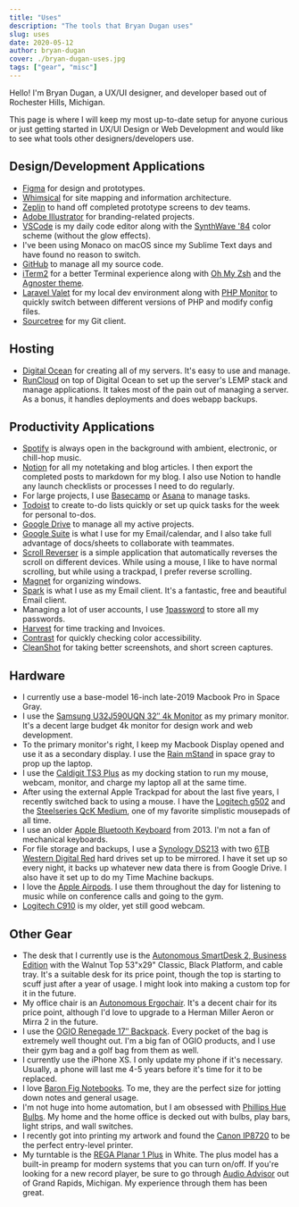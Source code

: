 ```yaml
---
title: "Uses"
description: "The tools that Bryan Dugan uses"
slug: uses
date: 2020-05-12
author: bryan-dugan
cover: ./bryan-dugan-uses.jpg
tags: ["gear", "misc"]
---
```


Hello! I'm Bryan Dugan, a UX/UI designer, and developer based out of Rochester Hills, Michigan.

This page is where I will keep my most up-to-date setup for anyone curious or just getting started in UX/UI Design or Web Development and would like to see what tools other designers/developers use.

## Design/Development Applications

-   [Figma](https://figma.com/) for design and prototypes.
-   [Whimsical](https://whimsical.com/) for site mapping and information architecture.
-   [Zeplin](https://zeplin.io/) to hand off completed prototype screens to dev teams.
-   [Adobe Illustrator](https://www.adobe.com/products/illustrator.html) for branding-related projects.
-   [VSCode](https://code.visualstudio.com/) is my daily code editor along with the [SynthWave '84](https://marketplace.visualstudio.com/items?itemName=RobbOwen.synthwave-vscode) color scheme (without the glow effects).
-   I've been using Monaco on macOS since my Sublime Text days and have found no reason to switch.
-   [GitHub](https://github.com/) to manage all my source code.
-   [iTerm2](https://iterm2.com/) for a better Terminal experience along with [Oh My Zsh](https://ohmyz.sh/) and the [Agnoster theme](https://github.com/agnoster/agnoster-zsh-theme).
-   [Laravel Valet](https://laravel.com/docs/8.x/valet) for my local dev environment along with [PHP Monitor](https://github.com/nicoverbruggen/phpmon) to quickly switch between different versions of PHP and modify config files.
-   [Sourcetree](https://www.sourcetreeapp.com/) for my Git client.

## Hosting

-   [Digital Ocean](https://m.do.co/c/ac1815b98d4c) for creating all of my servers. It's easy to use and manage.
-   [RunCloud](https://runcloud.io/r/ZMrWgZNDeyRw) on top of Digital Ocean to set up the server's LEMP stack and manage applications. It takes most of the pain out of managing a server. As a bonus, it handles deployments and does webapp backups.

## Productivity Applications

-   [Spotify](https://www.spotify.com/) is always open in the background with ambient, electronic, or chill-hop music.
-   [Notion](https://www.notion.so/?r=0e97ed20a2904e06a5a22c190f01516a) for all my notetaking and blog articles. I then export the completed posts to markdown for my blog. I also use Notion to handle any launch checklists or processes I need to do regularly.
-   For large projects, I use [Basecamp](https://basecamp.com/) or [Asana](https://asana.com/) to manage tasks.
-   [Todoist](https://todoist.com/) to create to-do lists quickly or set up quick tasks for the week for personal to-dos.
-   [Google Drive](https://www.google.com/drive/) to manage all my active projects.
-   [Google Suite](https://gsuite.google.com/) is what I use for my Email/calendar, and I also take full advantage of docs/sheets to collaborate with teammates.
-   [Scroll Reverser](https://pilotmoon.com/scrollreverser/) is a simple application that automatically reverses the scroll on different devices. While using a mouse, I like to have normal scrolling, but while using a trackpad, I prefer reverse scrolling.
-   [Magnet](https://apps.apple.com/us/app/magnet/id441258766?mt=12) for organizing windows.
-   [Spark](https://apps.apple.com/us/app/spark-email-app-by-readdle/id1176895641?mt=12) is what I use as my Email client. It's a fantastic, free and beautiful Email client.
-   Managing a lot of user accounts, I use [1password](https://1password.com/) to store all my passwords.
-   [Harvest](http://try.hrv.st/1-683890) for time tracking and Invoices.
-   [Contrast](https://usecontrast.com/) for quickly checking color accessibility.
-   [CleanShot](https://cleanshot.com/) for taking better screenshots, and short screen captures.

## Hardware

-   I currently use a base-model 16-inch late-2019 Macbook Pro in Space Gray.
-   I use the [Samsung U32J590UQN 32″ 4k Monitor](https://amzn.to/3ghi98Q) as my primary monitor. It's a decent large budget 4k monitor for design work and web development.
-   To the primary monitor's right, I keep my Macbook Display opened and use it as a secondary display. I use the [Rain mStand](https://amzn.to/2XpXfMb) in space gray to prop up the laptop.
-   I use the [Caldigit TS3 Plus](https://www.amazon.com/gp/product/B07CZPV8DF/) as my docking station to run my mouse, webcam, monitor, and charge my laptop all at the same time.
-   After using the external Apple Trackpad for about the last five years, I recently switched back to using a mouse. I have the [Logitech g502](https://amzn.to/2LXgZ4C) and the [Steelseries QcK Medium](https://www.amazon.com/SteelSeries-QcK-Cloth-Gaming-Mouse/dp/B000UEZ36W/ref=sr_1_2?crid=1IN3O6QU2K3JH&keywords=steelseries%2Bqck&qid=1571695695&sprefix=steelseries%2B%2Caps%2C162&sr=8-2&th=1), one of my favorite simplistic mousepads of all time.
-   I use an older [Apple Bluetooth Keyboard](https://amzn.to/36yJtes) from 2013. I'm not a fan of mechanical keyboards.
-   For file storage and backups, I use a [Synology DS213](https://amzn.to/2XlRrTU) with two [6TB Western Digital Red](https://amzn.to/3ghXIIN) hard drives set up to be mirrored. I have it set up so every night, it backs up whatever new data there is from Google Drive. I also have it set up to do my Time Machine backups.
-   I love the [Apple Airpods](https://amzn.to/3ghXIIN). I use them throughout the day for listening to music while on conference calls and going to the gym.
-   [Logitech C910](https://www.amazon.com/Logitech-HD-Pro-Webcam-C910/dp/B00524UKF4/) is my older, yet still good webcam.

## Other Gear

-   The desk that I currently use is the [Autonomous SmartDesk 2, Business Edition](https://bit.ly/3eGgNTu) with the Walnut Top 53"x29" Classic, Black Platform, and cable tray. It's a suitable desk for its price point, though the top is starting to scuff just after a year of usage. I might look into making a custom top for it in the future.
-   My office chair is an [Autonomous Ergochair](https://bit.ly/3eGgNTu). It's a decent chair for its price point, although I'd love to upgrade to a Herman Miller Aeron or Mirra 2 in the future.
-   I use the [OGIO Renegade 17″ Backpack](https://amzn.to/3eeEdiv). Every pocket of the bag is extremely well thought out. I'm a big fan of OGIO products, and I use their gym bag and a golf bag from them as well.
-   I currently use the iPhone XS. I only update my phone if it's necessary. Usually, a phone will last me 4-5 years before it's time for it to be replaced.
-   I love [Baron Fig Notebooks](https://www.baronfig.com/). To me, they are the perfect size for jotting down notes and general usage.
-   I'm not huge into home automation, but I am obsessed with [Phillips Hue Bulbs](https://amzn.to/2LWbq6w). My home and the home office is decked out with bulbs, play bars, light strips, and wall switches.
-   I recently got into printing my artwork and found the [Canon IP8720](https://amzn.to/3luX9gP) to be the perfect entry-level printer.
-   My turntable is the [REGA Planar 1 Plus](https://amzn.to/3jGwgpG) in White. The plus model has a built-in preamp for modern systems that you can turn on/off. If you're looking for a new record player, be sure to go through [Audio Advisor](https://www.audioadvisor.com/) out of Grand Rapids, Michigan. My experience through them has been great.
